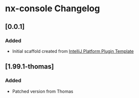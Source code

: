 <!-- Keep a Changelog guide -> https://keepachangelog.com -->

# nx-console Changelog

## [0.0.1]
### Added
- Initial scaffold created from [IntelliJ Platform Plugin Template](https://github.com/JetBrains/intellij-platform-plugin-template)

## [1.99.1-thomas]
### Added
- Patched version from Thomas
